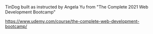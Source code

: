TinDog built as instructed by Angela Yu from 
"The Complete 2021 Web Development Bootcamp"

https://www.udemy.com/course/the-complete-web-development-bootcamp/